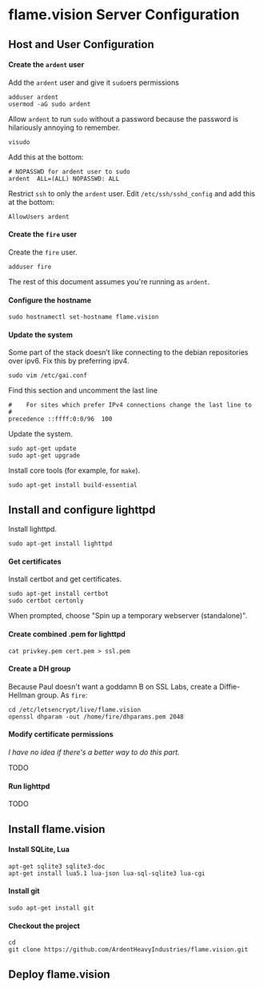 # flame.vision Server Configuration

## Host and User Configuration
 
#### Create the `ardent` user

Add the `ardent` user and give it `sudo`ers permissions

	adduser ardent
	usermod -aG sudo ardent
	
Allow `ardent` to run `sudo` without a password because the password is hilariously annoying to remember.

	visudo

Add this at the bottom:

	# NOPASSWD for ardent user to sudo
	ardent  ALL=(ALL) NOPASSWD: ALL

Restrict `ssh` to only the `ardent` user. Edit `/etc/ssh/sshd_config` and add this at the bottom:

	AllowUsers ardent
	
#### Create the `fire` user

Create the `fire` user.

	adduser fire
 
The rest of this document assumes you're running as `ardent`.

#### Configure the hostname

	sudo hostnamectl set-hostname flame.vision

#### Update the system

Some part of the stack doesn’t like connecting to the debian repositories over ipv6. Fix this by preferring ipv4.

	sudo vim /etc/gai.conf
	
Find this section and uncomment the last line
	
	#    For sites which prefer IPv4 connections change the last line to
	#
	precedence ::ffff:0:0/96  100
	
Update the system.

	sudo apt-get update
	sudo apt-get upgrade

Install core tools (for example, for `make`).

	sudo apt-get install build-essential
	
## Install and configure lighttpd

Install lighttpd.

	sudo apt-get install lighttpd
 
#### Get certificates

Install certbot and get certificates.

	sudo apt-get install certbot
	sudo certbot certonly
   
When prompted, choose "Spin up a temporary webserver (standalone)".

#### Create combined .pem for lighttpd

	cat privkey.pem cert.pem > ssl.pem

#### Create a DH group

Because Paul doesn't want a goddamn B on SSL Labs, create a Diffie-Hellman group. As `fire`:

	cd /etc/letsencrypt/live/flame.vision
	openssl dhparam -out /home/fire/dhparams.pem 2048

#### Modify certificate permissions

*I have no idea if there's a better way to do this part.*

TODO

#### Run lighttpd

TODO

## Install flame.vision

#### Install SQLite, Lua

	apt-get sqlite3 sqlite3-doc
	apt-get install lua5.1 lua-json lua-sql-sqlite3 lua-cgi

#### Install git

	sudo apt-get install git
	
#### Checkout the project
	
	cd
	git clone https://github.com/ArdentHeavyIndustries/flame.vision.git

## Deploy flame.vision